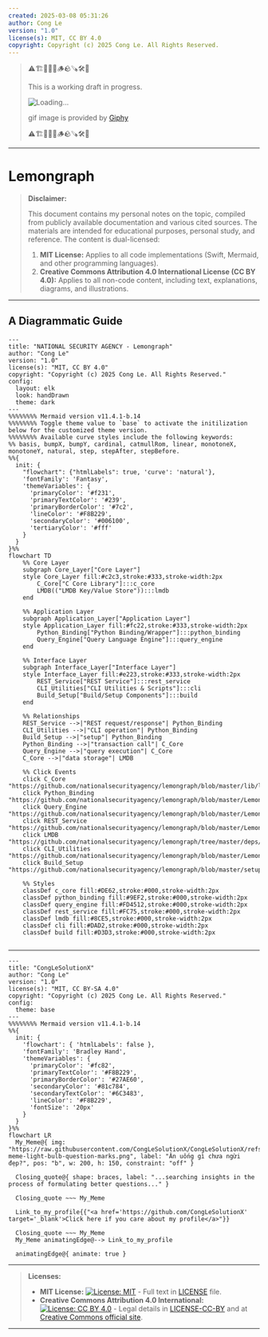 ```yaml
---
created: 2025-03-08 05:31:26
author: Cong Le
version: "1.0"
license(s): MIT, CC BY 4.0
copyright: Copyright (c) 2025 Cong Le. All Rights Reserved.
---
```



> ⚠️🏗️🚧🦺🧱🪵🪨🪚🛠️👷
> 
> This is a working draft in progress.
> 
> ![Loading...](https://media4.giphy.com/media/v1.Y2lkPTc5MGI3NjExbnI4bzh6NjE4OTV0NWkwOXQ0MTlxOWk3dHdmMndtM2N3aHBvN3E1cSZlcD12MV9pbnRlcm5hbF9naWZfYnlfaWQmY3Q9Zw/mLP9tIkMbXiog/giphy.gif)
> 
> gif image is provided by [Giphy](https://giphy.com)
> 
> ⚠️🏗️🚧🦺🧱🪵🪨🪚🛠️👷

----


# Lemongraph
> **Disclaimer:**
>
> This document contains my personal notes on the topic,
> compiled from publicly available documentation and various cited sources.
> The materials are intended for educational purposes, personal study, and reference.
> The content is dual-licensed:
> 1. **MIT License:** Applies to all code implementations (Swift, Mermaid, and other programming languages).
> 2. **Creative Commons Attribution 4.0 International License (CC BY 4.0):** Applies to all non-code content, including text, explanations, diagrams, and illustrations.
---


## A Diagrammatic Guide

```mermaid
---
title: "NATIONAL SECURITY AGENCY - Lemongraph"
author: "Cong Le"
version: "1.0"
license(s): "MIT, CC BY 4.0"
copyright: "Copyright (c) 2025 Cong Le. All Rights Reserved."
config:
  layout: elk
  look: handDrawn
  theme: dark
---
%%%%%%%% Mermaid version v11.4.1-b.14
%%%%%%%% Toggle theme value to `base` to activate the initilization below for the customized theme version.
%%%%%%%% Available curve styles include the following keywords:
%% basis, bumpX, bumpY, cardinal, catmullRom, linear, monotoneX, monotoneY, natural, step, stepAfter, stepBefore.
%%{
  init: {
    "flowchart": {"htmlLabels": true, 'curve': 'natural'},
    'fontFamily': 'Fantasy',
    'themeVariables': {
      'primaryColor': '#f231',
      'primaryTextColor': '#239',
      'primaryBorderColor': '#7c2',
      'lineColor': '#F8B229',
      'secondaryColor': '#006100',
      'tertiaryColor': '#fff'
    }
  }
}%%
flowchart TD
    %% Core Layer
    subgraph Core_Layer["Core Layer"]
    style Core_Layer fill:#c2c3,stroke:#333,stroke-width:2px
        C_Core["C Core Library"]:::c_core
        LMDB(("LMDB Key/Value Store")):::lmdb
    end

    %% Application Layer
    subgraph Application_Layer["Application Layer"]
    style Application_Layer fill:#fc22,stroke:#333,stroke-width:2px
        Python_Binding["Python Binding/Wrapper"]:::python_binding
        Query_Engine["Query Language Engine"]:::query_engine
    end

    %% Interface Layer
    subgraph Interface_Layer["Interface Layer"]
    style Interface_Layer fill:#e223,stroke:#333,stroke-width:2px
        REST_Service["REST Service"]:::rest_service
        CLI_Utilities["CLI Utilities & Scripts"]:::cli
        Build_Setup["Build/Setup Components"]:::build
    end

    %% Relationships
    REST_Service -->|"REST request/response"| Python_Binding
    CLI_Utilities -->|"CLI operation"| Python_Binding
    Build_Setup -->|"setup"| Python_Binding
    Python_Binding -->|"transaction call"| C_Core
    Query_Engine -->|"query execution"| C_Core
    C_Core -->|"data storage"| LMDB

    %% Click Events
    click C_Core "https://github.com/nationalsecurityagency/lemongraph/blob/master/lib/lemongraph.c"
    click Python_Binding "https://github.com/nationalsecurityagency/lemongraph/blob/master/LemonGraph/__init__.py"
    click Query_Engine "https://github.com/nationalsecurityagency/lemongraph/blob/master/LemonGraph/query.py"
    click REST_Service "https://github.com/nationalsecurityagency/lemongraph/blob/master/LemonGraph/server/__init__.py"
    click LMDB "https://github.com/nationalsecurityagency/lemongraph/tree/master/deps/lmdb"
    click CLI_Utilities "https://github.com/nationalsecurityagency/lemongraph/blob/master/LemonGraph/dbtool.py"
    click Build_Setup "https://github.com/nationalsecurityagency/lemongraph/blob/master/setup.py"

    %% Styles
    classDef c_core fill:#DE62,stroke:#000,stroke-width:2px
    classDef python_binding fill:#9EF2,stroke:#000,stroke-width:2px
    classDef query_engine fill:#FD4512,stroke:#000,stroke-width:2px
    classDef rest_service fill:#FC75,stroke:#000,stroke-width:2px
    classDef lmdb fill:#8CE5,stroke:#000,stroke-width:2px
    classDef cli fill:#DAD2,stroke:#000,stroke-width:2px
    classDef build fill:#D3D3,stroke:#000,stroke-width:2px
    
```




---

<!-- 
```mermaid
%% Current Mermaid version
info
```  -->


```mermaid
---
title: "CongLeSolutionX"
author: "Cong Le"
version: "1.0"
license(s): "MIT, CC BY-SA 4.0"
copyright: "Copyright (c) 2025 Cong Le. All Rights Reserved."
config:
  theme: base
---
%%%%%%%% Mermaid version v11.4.1-b.14
%%{
  init: {
    'flowchart': { 'htmlLabels': false },
    'fontFamily': 'Bradley Hand',
    'themeVariables': {
      'primaryColor': '#fc82',
      'primaryTextColor': '#F8B229',
      'primaryBorderColor': '#27AE60',
      'secondaryColor': '#81c784',
      'secondaryTextColor': '#6C3483',
      'lineColor': '#F8B229',
      'fontSize': '20px'
    }
  }
}%%
flowchart LR
  My_Meme@{ img: "https://raw.githubusercontent.com/CongLeSolutionX/CongLeSolutionX/refs/heads/main/assets/images/My-meme-light-bulb-question-marks.png", label: "Ăn uống gì chưa ngừi đẹp?", pos: "b", w: 200, h: 150, constraint: "off" }

  Closing_quote@{ shape: braces, label: "...searching insights in the process of formulating better questions..." }

  Closing_quote ~~~ My_Meme
    
  Link_to_my_profile{{"<a href='https://github.com/CongLeSolutionX' target='_blank'>Click here if you care about my profile</a>"}}

  Closing_quote ~~~ My_Meme
  My_Meme animatingEdge@--> Link_to_my_profile
  
  animatingEdge@{ animate: true }

```

---
> **Licenses:**
>
> - **MIT License:**  [![License: MIT](https://img.shields.io/badge/License-MIT-yellow.svg)](LICENSE) - Full text in [LICENSE](LICENSE) file.
> - **Creative Commons Attribution 4.0 International:** [![License: CC BY 4.0](https://licensebuttons.net/l/by/4.0/88x31.png)](LICENSE-CC-BY) - Legal details in [LICENSE-CC-BY](LICENSE-CC-BY) and at [Creative Commons official site](http://creativecommons.org/licenses/by/4.0/).
> 
---
